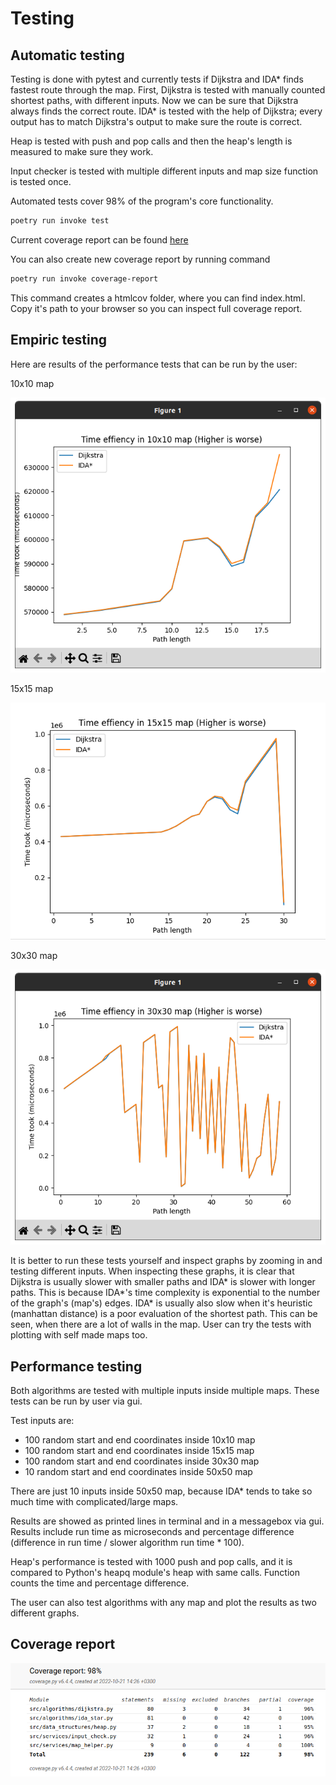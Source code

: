 # Testing

## Automatic testing

Testing is done with pytest and currently tests if Dijkstra and IDA* finds fastest route through the map. First, Dijkstra is tested with manually counted shortest paths, with different inputs. Now we can be sure that Dijkstra always finds the correct route. IDA* is tested with the help of Dijkstra; every output has to match Dijkstra's output to make sure the route is correct. 

Heap is tested with push and pop calls and then the heap's length is measured to make sure they work.

Input checker is tested with multiple different inputs and map size function is tested once.

Automated tests cover 98% of the program's core functionality.

```bash
poetry run invoke test
```
Current coverage report can be found [here](https://github.com/evahteri/Path-Finder/blob/main/documentation/coverage_report.png)

You can also create new coverage report by running command 

```bash
poetry run invoke coverage-report
```
This command creates a htmlcov folder, where you can find index.html. Copy it's path to your browser so you can inspect full coverage report.

## Empiric testing

Here are results of the performance tests that can be run by the user:

10x10 map

![performance in 10x10](https://github.com/evahteri/Path-Finder/blob/main/documentation/performance_test_10x10.png)

15x15 map

![performance in 15x15](https://github.com/evahteri/Path-Finder/blob/main/documentation/performance_test_15x15.png)

30x30 map

![performance in 30x30](https://github.com/evahteri/Path-Finder/blob/main/documentation/performance_test_30x30.png)

It is better to run these tests yourself and inspect graphs by zooming in and testing different inputs. When inspecting these graphs, it is clear that Dijkstra is usually slower with smaller paths and IDA* is slower with longer paths. This is because IDA*'s time complexity is exponential to the number of the graph's (map's) edges. IDA* is usually also slow when it's heuristic (manhattan distance) is a poor evaluation of the shortest path. This can be seen, when there are a lot of walls in the map. User can try the tests with plotting with self made maps too.

## Performance testing

Both algorithms are tested with multiple inputs inside multiple maps. These tests can be run by user via gui.

Test inputs are:
- 100 random start and end coordinates inside 10x10 map
- 100 random start and end coordinates inside 15x15 map
- 100 random start and end coordinates inside 30x30 map
- 10 random start and end coordinates inside 50x50 map

There are just 10 inputs inside 50x50 map, because IDA* tends to take so much time with complicated/large maps.

Results are showed as printed lines in terminal and in a messagebox via gui. Results include run time as microseconds and percentage difference (difference in run time / slower algorithm run time * 100).

Heap's performance is tested with 1000 push and pop calls, and it is compared to Python's heapq module's heap with same calls. Function counts the time and percentage difference.

The user can also test algorithms with any map and plot the results as two different graphs.

## Coverage report

![coverage report](https://github.com/evahteri/Path-Finder/blob/main/documentation/coverage_report.png)
